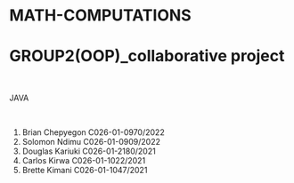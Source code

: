 # MATH-COMPUTATIONS
<h1>GROUP2(OOP)_collaborative project</h1>
<br>
<p>JAVA</p>
<br>
<ol>
  <li>Brian Chepyegon C026-01-0970/2022</li>
  <li>Solomon Ndimu C026-01-0909/2022</li>
  <li>Douglas Kariuki C026-01-2180/2021</li>
  <li>Carlos Kirwa C026-01-1022/2021</li>
  <li>Brette Kimani C026-01-1047/2021</li>
</ol>
